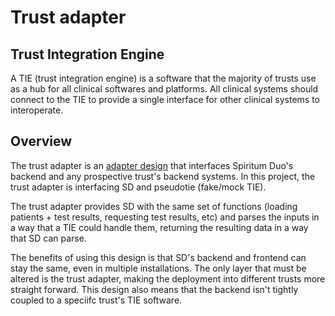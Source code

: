 # Trust adapter

## Trust Integration Engine

A TIE (trust integration engine) is a software that the majority of trusts use as a hub for all clinical softwares and platforms. All clinical systems should connect to the TIE to provide a single interface for other clinical systems to interoperate.

## Overview

The trust adapter is an [adapter design](https://refactoring.guru/design-patterns/adapter) that interfaces Spiritum Duo's backend and any prospective trust's backend systems. In this project, the trust adapter is interfacing SD and pseudotie (fake/mock TIE).  
  
The trust adapter provides SD with the same set of functions (loading patients + test results, requesting test results, etc) and parses the inputs in a way that a TIE could handle them, returning the resulting data in a way that SD can parse.  
  
The benefits of using this design is that SD's backend and frontend can stay the same, even in multiple installations. The only layer that must be altered is the trust adapter, making the deployment into different trusts more straight forward. This design also means that the backend isn't tightly coupled to a speciifc trust's TIE software.
